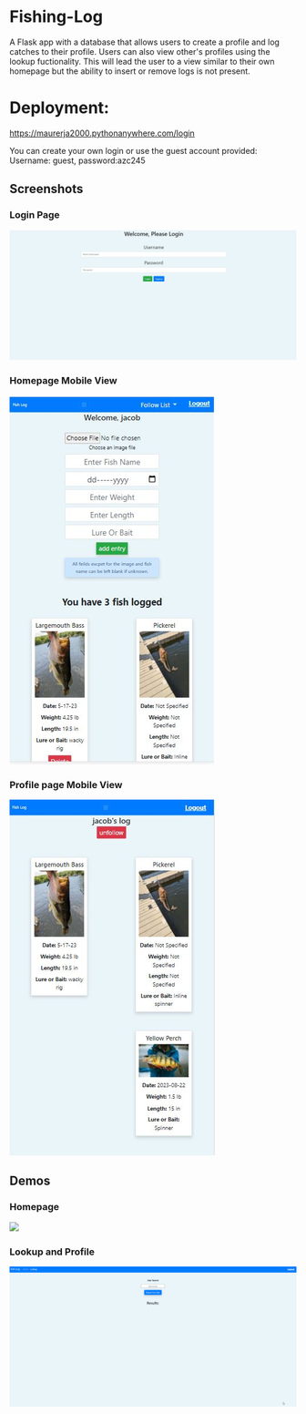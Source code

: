 # Fishing-Log
 A 
 Flask app with a database that allows users to create a profile and log catches to their profile. Users can also view other's profiles using the lookup fuctionality.
This will lead the user to a view similar to their own homepage but the ability to insert or remove logs is not present.


# Deployment:
https://maurerja2000.pythonanywhere.com/login

You can create your own login or use the guest account provided: Username: guest, password:azc245

##  Screenshots
 
 ### Login Page
![](./screenshots/login.JPG)

### Homepage Mobile View
![](./screenshots/mobile-home.JPG)

### Profile page Mobile View
![](./screenshots/mobile-profile.JPG)


## Demos

### Homepage
![](./screenshots/home-demo.gif)

### Lookup and Profile
![](./screenshots/profile-demo.gif)
